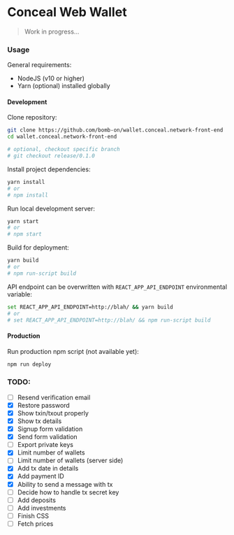 # Conceal Web Wallet

> Work in progress...

### Usage

General requirements:
 - NodeJS (v10 or higher)
 - Yarn (optional) installed globally

#### Development

Clone repository:
```bash
git clone https://github.com/bomb-on/wallet.conceal.network-front-end
cd wallet.conceal.network-front-end

# optional, checkout specific branch
# git checkout release/0.1.0
```

Install project dependencies:
```bash
yarn install
# or
# npm install
```

Run local development server:
```bash
yarn start
# or
# npm start
```

Build for deployment:
```bash
yarn build
# or
# npm run-script build
```

API endpoint can be overwritten with `REACT_APP_API_ENDPOINT` environmental variable:
```bash
set REACT_APP_API_ENDPOINT=http://blah/ && yarn build
# or
# set REACT_APP_API_ENDPOINT=http://blah/ && npm run-script build
```

#### Production

Run production npm script (not available yet):
```bash
npm run deploy
```

### TODO:

 - [ ] Resend verification email
 - [x] Restore password
 - [x] Show txin/txout properly
 - [x] Show tx details
 - [x] Signup form validation
 - [x] Send form validation
 - [ ] Export private keys
 - [x] Limit number of wallets
 - [ ] Limit number of wallets (server side)
 - [x] Add tx date in details
 - [x] Add payment ID
 - [x] Ability to send a message with tx
 - [ ] Decide how to handle tx secret key
 - [ ] Add deposits
 - [ ] Add investments
 - [ ] Finish CSS
 - [ ] Fetch prices
